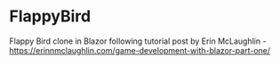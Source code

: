 # FlappyBird
Flappy Bird clone in Blazor following tutorial post by Erin McLaughlin - https://erinnmclaughlin.com/game-development-with-blazor-part-one/
